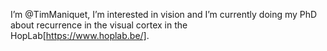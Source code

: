 I’m @TimManiquet, I’m interested in vision and I’m currently doing my PhD about recurrence in the visual cortex in the HopLab[https://www.hoplab.be/].

<!---
TimManiquet/TimManiquet is a ✨ special ✨ repository because its `README.md` (this file) appears on your GitHub profile.
You can click the Preview link to take a look at your changes.
--->
